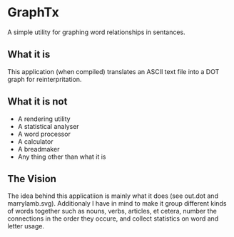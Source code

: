 # GraphTx
A simple utility for graphing word relationships in sentances.

## What it is
This application (when compiled) translates an ASCII text file into a DOT graph for reinterpritation.

## What it is not
- A rendering utility
- A statistical analyser
- A word processor
- A calculator
- A breadmaker
- Any thing other than what it is

## The Vision
The idea behind this applicatiion is mainly what it does (see out.dot and marrylamb.svg).  Additionaly I have in mind to make it group different kinds of words together such as nouns, verbs, articles, et cetera, number the connections in the order they occure, and collect statistics on word and letter usage.
